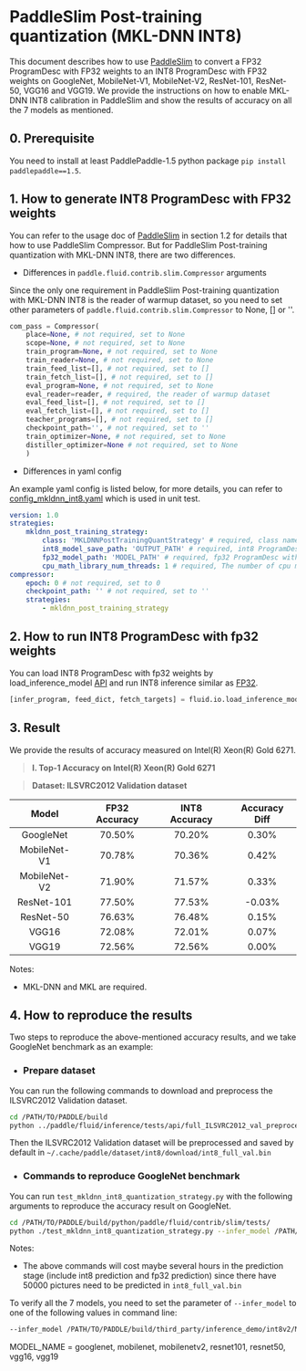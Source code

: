 # PaddleSlim Post-training quantization (MKL-DNN INT8)

This document describes how to use [PaddleSlim](https://github.com/PaddlePaddle/models/blob/develop/PaddleSlim/docs/usage.md) to convert a FP32 ProgramDesc with FP32 weights to an INT8 ProgramDesc with FP32 weights on GoogleNet, MobileNet-V1, MobileNet-V2, ResNet-101, ResNet-50, VGG16 and VGG19. We provide the instructions on how to enable MKL-DNN INT8 calibration in PaddleSlim and show the results of accuracy on all the 7 models as mentioned.

## 0. Prerequisite

You need to install at least PaddlePaddle-1.5 python package `pip install paddlepaddle==1.5`.

## 1. How to generate INT8 ProgramDesc with FP32 weights

You can refer to the usage doc of [PaddleSlim](https://github.com/PaddlePaddle/models/blob/develop/PaddleSlim/docs/usage.md) in section 1.2 for details that how to use PaddleSlim Compressor. But for PaddleSlim Post-training quantization with MKL-DNN INT8, there are two differences.

* Differences in `paddle.fluid.contrib.slim.Compressor` arguments

Since the only one requirement in PaddleSlim Post-training quantization with MKL-DNN INT8 is the reader of warmup dataset, so you need to set other parameters of `paddle.fluid.contrib.slim.Compressor` to None, [] or ''.

```python
com_pass = Compressor(
    place=None, # not required, set to None
    scope=None, # not required, set to None
    train_program=None, # not required, set to None
    train_reader=None, # not required, set to None
    train_feed_list=[], # not required, set to []
    train_fetch_list=[], # not required, set to []
    eval_program=None, # not required, set to None
    eval_reader=reader, # required, the reader of warmup dataset
    eval_feed_list=[], # not required, set to []
    eval_fetch_list=[], # not required, set to []
    teacher_programs=[], # not required, set to []
    checkpoint_path='', # not required, set to ''
    train_optimizer=None, # not required, set to None
    distiller_optimizer=None # not required, set to None
    )
```

* Differences in yaml config

An example yaml config is listed below, for more details, you can refer to [config_mkldnn_int8.yaml](https://github.com/PaddlePaddle/Paddle/blob/develop/python/paddle/fluid/contrib/slim/tests/quantization/config_mkldnn_int8.yaml) which is used in unit test.

```yaml
version: 1.0
strategies:
    mkldnn_post_training_strategy:
        class: 'MKLDNNPostTrainingQuantStrategy' # required, class name of MKL-DNN INT8 Post-training quantization strategy
        int8_model_save_path: 'OUTPUT_PATH' # required, int8 ProgramDesc with fp32 weights
        fp32_model_path: 'MODEL_PATH' # required, fp32 ProgramDesc with fp32 weights
        cpu_math_library_num_threads: 1 # required, The number of cpu math library threads
compressor:
    epoch: 0 # not required, set to 0
    checkpoint_path: '' # not required, set to ''
    strategies:
        - mkldnn_post_training_strategy
```

## 2. How to run INT8 ProgramDesc with fp32 weights

You can load INT8 ProgramDesc with fp32 weights by load_inference_model [API](https://github.com/PaddlePaddle/Paddle/blob/8b50ad80ff6934512d3959947ac1e71ea3fb9ea3/python/paddle/fluid/io.py#L991) and run INT8 inference similar as [FP32](https://github.com/PaddlePaddle/models/blob/develop/PaddleCV/object_detection/eval.py "FP32").

```python
[infer_program, feed_dict, fetch_targets] = fluid.io.load_inference_model(model_path, exe)
```

## 3. Result

We provide the results of accuracy measured on Intel(R) Xeon(R) Gold 6271.

>**I. Top-1 Accuracy on Intel(R) Xeon(R) Gold 6271**

>**Dataset: ILSVRC2012 Validation dataset**

| Model        | FP32 Accuracy   | INT8 Accuracy   | Accuracy Diff   |
| :----------: | :-------------: | :------------:  | :--------------:|
| GoogleNet    |  70.50%         |  70.20%         |  0.30%          |
| MobileNet-V1 |  70.78%         |  70.36%         |  0.42%          |
| MobileNet-V2 |  71.90%         |  71.57%         |  0.33%          |
| ResNet-101   |  77.50%         |  77.53%         | -0.03%          |
| ResNet-50    |  76.63%         |  76.48%         |  0.15%          |
| VGG16        |  72.08%         |  72.01%         |  0.07%          |
| VGG19        |  72.56%         |  72.56%         |  0.00%          |

Notes:

* MKL-DNN and MKL are required.

## 4. How to reproduce the results

Two steps to reproduce the above-mentioned accuracy results, and we take GoogleNet benchmark as an example:

* ### Prepare dataset

You can run the following commands to download and preprocess the ILSVRC2012 Validation dataset.

```bash
cd /PATH/TO/PADDLE/build
python ../paddle/fluid/inference/tests/api/full_ILSVRC2012_val_preprocess.py
```

Then the ILSVRC2012 Validation dataset will be preprocessed and saved by default in `~/.cache/paddle/dataset/int8/download/int8_full_val.bin`

* ### Commands to reproduce GoogleNet benchmark

You can run `test_mkldnn_int8_quantization_strategy.py` with the following arguments to reproduce the accuracy result on GoogleNet.

``` bash
cd /PATH/TO/PADDLE/build/python/paddle/fluid/contrib/slim/tests/
python ./test_mkldnn_int8_quantization_strategy.py --infer_model /PATH/TO/PADDLE/build/third_party/inference_demo/int8v2/googlenet/model --infer_data ~/.cache/paddle/dataset/int8/download/int8_full_val.bin --warmup_batch_size 100 --batch_size 1
```

Notes:

* The above commands will cost maybe several hours in the prediction stage (include int8 prediction and fp32 prediction) since there have 50000 pictures need to be predicted in `int8_full_val.bin`

To verify all the 7 models, you need to set the parameter of `--infer_model` to one of the following values in command line:

```bash
--infer_model /PATH/TO/PADDLE/build/third_party/inference_demo/int8v2/MODEL_NAME/model
```

MODEL_NAME = googlenet, mobilenet, mobilenetv2, resnet101, resnet50, vgg16, vgg19
